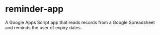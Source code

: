 # reminder-app
A Google Apps Script app that reads records from a Google Spreadsheet and reminds the user of expiry dates.
